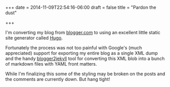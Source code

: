 +++
date = 2014-11-09T22:54:16-06:00
draft = false
title = "Pardon the dust"

+++

I'm converting my blog from [blogger.com](www.blogger.com) to using an 
excellent little static site generator called [Hugo](http://gohugo.io/).  

Fortunately the process was not too painful with Google's (much appreciated) 
support for exporting my entire blog as a single XML dump and the handy 
[blogger2jekyll](https://github.com/coolaj86/blogger2jekyll) tool for 
converting this XML blob into a bunch of markdown files with YAML front 
matters.

While I'm finalizing this some of the styling may be broken on the posts and 
the comments are currently down. But hang tight!